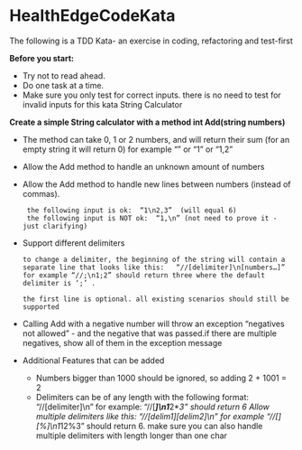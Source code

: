 # HealthEdgeCodeKata

The following is a TDD Kata- an exercise in coding, refactoring and test-first


**Before you start:** 

 * Try not to read ahead.
 * Do one task at a time. 
 * Make sure you only test for correct inputs. there is no need to test for invalid inputs for this kata
String Calculator


**Create a simple String calculator with a method int Add(string numbers)**

 * The method can take 0, 1 or 2 numbers, and will return their sum (for an empty string it will return 0) for example “” or “1” or “1,2”
 * Allow the Add method to handle an unknown amount of numbers
 * Allow the Add method to handle new lines between numbers (instead of commas).
 
        the following input is ok:  “1\n2,3”  (will equal 6)
        the following input is NOT ok:  “1,\n” (not need to prove it - just clarifying)

 * Support different delimiters

       to change a delimiter, the beginning of the string will contain a separate line that looks like this:   “//[delimiter]\n[numbers…]” for example “//;\n1;2” should return three where the default delimiter is ‘;’ .
       
       the first line is optional. all existing scenarios should still be supported

 * Calling Add with a negative number will throw an exception “negatives not allowed” - and the negative that was passed.if there are multiple negatives, show all of them in the exception message

 * Additional Features that can be added
      * Numbers bigger than 1000 should be ignored, so adding 2 + 1001  = 2
      * Delimiters can be of any length with the following format:  “//[delimiter]\n” for example: “//[***]\n1***2***3” should return 6
Allow multiple delimiters like this:  “//[delim1][delim2]\n” for example “//[*][%]\n1*12%3” should return 6.
make sure you can also handle multiple delimiters with length longer than one char
